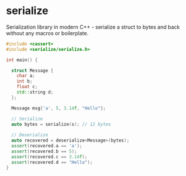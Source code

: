 # serialize
Serialization library in modern C++ - serialize a struct to bytes and back without any macros or boilerplate.

```cpp
#include <cassert>
#include <serialize/serialize.h>

int main() {

  struct Message {
    char a;
    int b;
    float c;
    std::string d;
  };

  Message msg{'a', 5, 3.14f, "Hello"};

  // Serialize
  auto bytes = serialize(s); // 12 bytes
  
  // Deserialize
  auto recovered = deserialize<Message>(bytes);
  assert(recovered.a == 'a');
  assert(recovered.b == 5);
  assert(recovered.c == 3.14f);
  assert(recovered.d == "Hello");  
}

```
